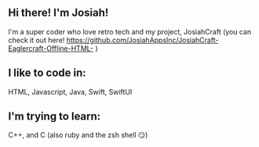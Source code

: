 ## Hi there! I'm Josiah!

I'm a super coder who love retro tech and my project, JosiahCraft (you can check it out here! https://github.com/JosiahAppsInc/JosiahCraft-Eaglercraft-Offline-HTML- )

## I like to code in:
HTML, Javascript, Java, Swift, SwiftUI

## I'm trying to learn: 
C++, and C (also ruby and the zsh shell 😏)
<!--
**JosiahAppsInc/JosiahAppsInc** is a ✨ _special_ ✨ repository because its `README.md` (this file) appears on your GitHub profile.

Here are some ideas to get you started:

- 🔭 I’m currently working on ...
- 🌱 I’m currently learning ...
- 👯 I’m looking to collaborate on ...
- 🤔 I’m looking for help with ...
- 💬 Ask me about ...
- 📫 How to reach me: ...
- 😄 Pronouns: ...
- ⚡ Fun fact: ...
-->
